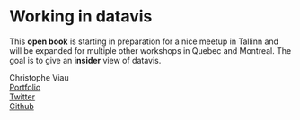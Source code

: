 # Working in datavis

This **open book** is starting in preparation for a nice meetup in Tallinn and will be expanded for multiple other workshops in Quebec and Montreal. The goal is to give an **insider** view of datavis.

Christophe Viau  
[Portfolio](http://www.biovisualize.com/)  
[Twitter](https://twitter.com/d3visualization)  
[Github](https://github.com/biovisualize)